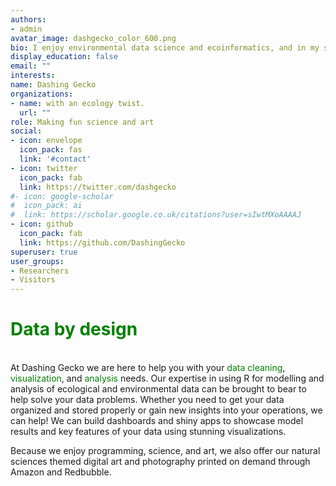 ```yaml
---
authors:
- admin
avatar_image: dashgecko_color_600.png
bio: I enjoy environmental data science and ecoinformatics, and in my spare time I take nature photos and make digital art.
display_education: false
email: ""
interests:
name: Dashing Gecko
organizations:
- name: with an ecology twist.
  url: ""
role: Making fun science and art
social:
- icon: envelope
  icon_pack: fas
  link: '#contact'
- icon: twitter
  icon_pack: fab
  link: https://twitter.com/dashgecko
#- icon: google-scholar
#  icon_pack: ai
#  link: https://scholar.google.co.uk/citations?user=sIwtMXoAAAAJ
- icon: github
  icon_pack: fab
  link: https://github.com/DashingGecko
superuser: true
user_groups:
- Researchers
- Visitors
---
```

<h1 style="color:green"> Data by design </h1>
</br>
At Dashing Gecko we are here to help you with your <span style="color:green">data cleaning</span>, <span style="color:green">visualization</span>, and <span style="color:green">analysis</span> needs. Our expertise in using R for modelling and analysis of ecological and environmental data can be brought to bear to help solve your data problems. Whether you need to get your data organized and stored properly or gain new insights into your operations, we can help! We can build dashboards and shiny apps to showcase model results and key features of your data using stunning visualizations.  

Because we enjoy programming, science, and art, we also offer our natural sciences themed digital art and photography printed on demand through Amazon and Redbubble. 